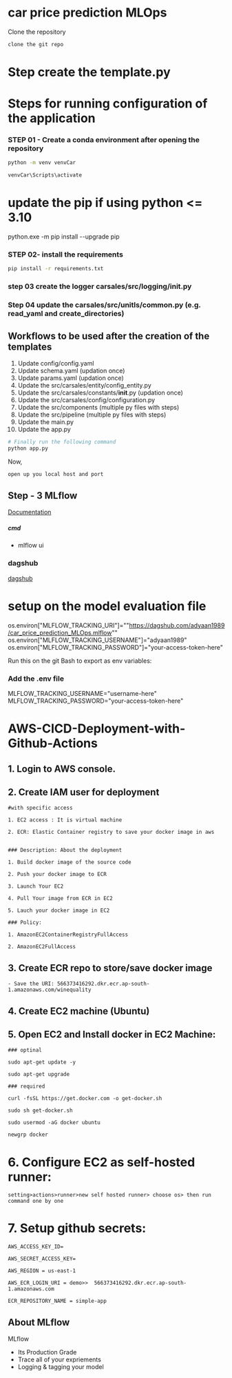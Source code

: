 # car price prediction MLOps

Clone the repository

```bash
clone the git repo
```

# Step create the template.py
 

# Steps for running configuration of the application 


### STEP 01 - Create a conda environment after opening the repository

```bash
python -m venv venvCar 
```

```bash
venvCar\Scripts\activate 
```

# update the pip if using python <= 3.10
python.exe -m pip install --upgrade pip

### STEP 02- install the requirements
```bash
pip install -r requirements.txt
```

### step 03 create the logger carsales/src/logging/__init__.py

### Step 04 update the carsales/src/unitls/common.py  (e.g. read_yaml and create_directories)


## Workflows to be used after the creation of the templates

1. Update config/config.yaml
2. Update schema.yaml (updation once)
3. Update params.yaml (updation once)
4. Update the src/carsales/entity/config_entity.py
5. Update the src/carsales/constants/__init__.py (updation once)
6. Update the src/carsales/config/configuration.py
6. Update the src/components (multiple py files with steps)
7. Update the src/pipeline (multiple py files with steps) 
8. Update the main.py
9. Update the app.py


```bash
# Finally run the following command
python app.py
```

Now,
```bash
open up you local host and port
```


## Step - 3 MLflow

[Documentation](https://mlflow.org/docs/latest/index.html)


##### cmd
- mlflow ui

### dagshub

[dagshub](https://dagshub.com/)

# setup on the model evaluation file
os.environ["MLFLOW_TRACKING_URI"]=""https://dagshub.com/adyaan1989/car_price_prediction_MLOps.mlflow""
os.environ["MLFLOW_TRACKING_USERNAME"]="adyaan1989"
os.environ["MLFLOW_TRACKING_PASSWORD"]="your-access-token-here"


Run this on the git Bash to export as env variables:

### Add the .env file
MLFLOW_TRACKING_USERNAME="username-here"
MLFLOW_TRACKING_PASSWORD="your-access-token-here"



# AWS-CICD-Deployment-with-Github-Actions

## 1. Login to AWS console.

## 2. Create IAM user for deployment

	#with specific access

	1. EC2 access : It is virtual machine

	2. ECR: Elastic Container registry to save your docker image in aws


	### Description: About the deployment

	1. Build docker image of the source code

	2. Push your docker image to ECR

	3. Launch Your EC2 

	4. Pull Your image from ECR in EC2

	5. Lauch your docker image in EC2

	### Policy:

	1. AmazonEC2ContainerRegistryFullAccess

	2. AmazonEC2FullAccess

	
## 3. Create ECR repo to store/save docker image
    - Save the URI: 566373416292.dkr.ecr.ap-south-1.amazonaws.com/winequality

	
## 4. Create EC2 machine (Ubuntu) 

## 5. Open EC2 and Install docker in EC2 Machine:
	
	
	### optinal

	sudo apt-get update -y

	sudo apt-get upgrade
	
	### required

	curl -fsSL https://get.docker.com -o get-docker.sh

	sudo sh get-docker.sh

	sudo usermod -aG docker ubuntu

	newgrp docker
	
# 6. Configure EC2 as self-hosted runner:
    setting>actions>runner>new self hosted runner> choose os> then run command one by one


# 7. Setup github secrets:

    AWS_ACCESS_KEY_ID=

    AWS_SECRET_ACCESS_KEY=

    AWS_REGION = us-east-1

    AWS_ECR_LOGIN_URI = demo>>  566373416292.dkr.ecr.ap-south-1.amazonaws.com

    ECR_REPOSITORY_NAME = simple-app



## About MLflow 
MLflow

 - Its Production Grade
 - Trace all of your expriements
 - Logging & tagging your model



